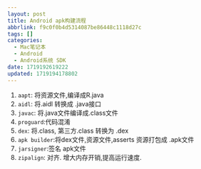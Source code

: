 ```yaml
---
layout: post
title: Android apk构建流程
abbrlink: f9c0f0b4d5314087be86448c1118d27c
tags: []
categories:
  - Mac笔记本
  - Android
  - Android系统 SDK
date: 1719192619222
updated: 1719194178802
---
```


1. `aapt`: 将资源文件,编译成R.java
2. `aidl`: 将.aidl 转换成 .java接口
3. `javac`: 将.java文件编译成.class文件
4. `proguard`:代码混淆
5. `dex`: 将.class, 第三方.class 转换为 .dex
6. `apk builder`:将dex文件,资源文件,asserts 资源打包成 .apk文件
7. `jarsigner`:签名 apk文件
8. `zipalign`: 对齐. 增大内存开销,提高运行速度.
